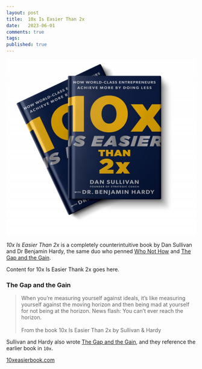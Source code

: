 ```yaml
---
layout: post
title:  10x Is Easier Than 2x
date:   2023-06-01
comments: true
tags: 
published: true
---
```


<a href="/blog/2023/06/01/10x-is-easier-than-2x/"><img src="/images/10x_is_easier_than_2x_sullivan_hardy.jpg" width="600" padding="10" alt="10x Is Easier Than 2x by Dan Sullivan and Dr Benjamin Hardy" title="10x Is Easier Than 2x by Dan Sullivan and Dr Benjamin Hardy" /></a>

_10x Is Easier Than 2x_ is a completely counterintuitive book by Dan Sullivan and Dr Benjamin Hardy, the same duo who penned [Who Not How](/blog/2021/05/29/who-not-how/) and [The Gap and the Gain](/blog/2022/09/29/achieve-more-measure-the-gain/).

<!--more--> 

Content for 10x Is Easier Thank 2x goes here.
 
### The Gap and the Gain

>When you’re measuring yourself against ideals, it’s like measuring yourself against the moving horizon and then being mad at yourself for not being at the horizon. News flash: You can’t ever reach the horizon.<br/>&nbsp;<br/>From the book 10x Is Easier Than 2x by Sullivan & Hardy

Sullivan and Hardy also wrote [The Gap and the Gain](/blog/2022/09/29/achieve-more-measure-the-gain/), and they reference the earlier book in `10x`.

[10xeasierbook.com](https://10xeasierbook.com/)